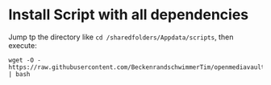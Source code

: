 # Install Script with all dependencies
Jump tp the directory like `cd /sharedfolders/Appdata/scripts`, then execute:
```
wget -O - https://raw.githubusercontent.com/BeckenrandschwimmerTim/openmediavault/main/sync_files_to_network_drive/install | bash
```
